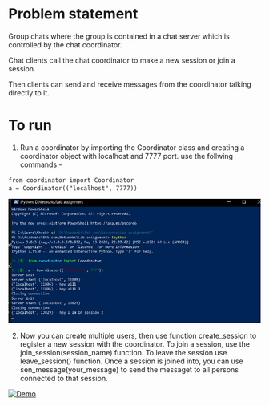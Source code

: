 # Problem statement
Group chats where the group is contained in a chat server which is controlled by the chat coordinator.

Chat clients call the chat coordinator to make a new session or join a session.

Then clients can send and receive messages from the coordinator talking directly to it.

# To run
1. Run a coordinator by importing the Coordinator class and creating a coordinator object with localhost and 7777 port. use the follwing commands -
```
from coordinator import Coordinator
a = Coordinator(("localhost", 7777))
```
![Creating coordinator image](coordinator_creation.jpg)

2. Now you can create multiple users, then use function create_session to register a new session with the coordinator. To join a session, use the join_session(session_name) function. To leave the session use leave_session() function. Once a session is joined into, you can use sen_message(your_message) to send the messaget to all persons connected to that session.

[![Demo](http://img.youtube.com/vi/a-l4cGvE9PM/0.jpg)](http://www.youtube.com/watch?v=a-l4cGvE9PM "Demo video")